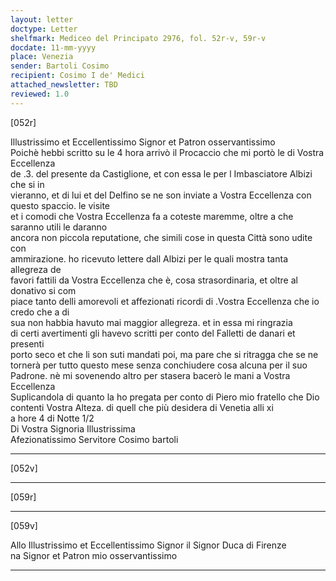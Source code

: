 ```yaml
---
layout: letter
doctype: Letter
shelfmark: Mediceo del Principato 2976, fol. 52r-v, 59r-v
docdate: 11-mm-yyyy
place: Venezia
sender: Bartoli Cosimo
recipient: Cosimo I de' Medici
attached_newsletter: TBD
reviewed: 1.0
---
```


[052r]  
  
  
Illustrissimo et Eccellentissimo Signor et Patron osservantissimo  
Poichè hebbi scritto su le 4 hora arrivò il Procaccio che mi portò le di Vostra Eccellenza  
de .3. del presente da Castiglione, et con essa le per l Imbasciatore Albizi che si in  
vieranno, et di lui et del Delfino se ne son inviate a Vostra Eccellenza con questo spaccio. le visite  
et i comodi che Vostra Eccellenza fa a coteste maremme, oltre a che saranno utili le daranno  
ancora non piccola reputatione, che simili cose in questa Città sono udite con  
ammirazione. ho ricevuto lettere dall Albizi per le quali mostra tanta allegreza de  
favori fattili da Vostra Eccellenza che è, cosa strasordinaria, et oltre al donativo si com  
piace tanto delli amorevoli et affezionati ricordi di .Vostra Eccellenza che io credo che a di  
sua non habbia havuto mai maggior allegreza. et in essa mi ringrazia  
di certi avertimenti gli havevo scritti per conto del Falletti de danari et presenti  
porto seco et che li son suti mandati poi, ma pare che si ritragga che se ne  
tornerà per tutto questo mese senza conchiudere cosa alcuna per il suo  
Padrone. nè mi sovenendo altro per stasera bacerò le mani a Vostra Eccellenza  
Suplicandola di quanto la ho pregata per conto di Piero mio fratello che Dio  
contenti Vostra Alteza. di quell che più desidera di Venetia alli xi  
a hore 4 di Notte 1/2  
Di Vostra Signoria Illustrissima  
Afezionatissimo Servitore Cosimo bartoli  
  
---  

[052v]  
  
  
  
---  

[059r]  
  
  
  
---  

[059v]  
  
  
Allo Illustrissimo et Eccellentissimo Signor il Signor Duca di Firenze  
na Signor et Patron mio osservantissimo  
  
---  

